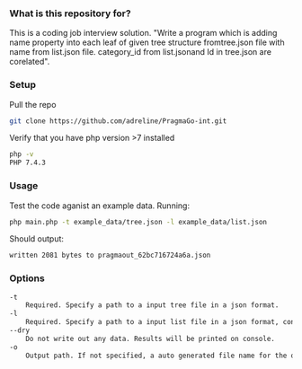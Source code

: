 ### What is this repository for? ###

This is a coding job interview solution. "Write a program which is adding name property into each leaf of given tree structure from ​tree.json​ file with name from ​list.json​ file. ​category_id​ from ​list.json​ and ​Id ​in ​tree.json are corelated​".

### Setup ###

Pull the repo

```bash
git clone https://github.com/adreline/PragmaGo-int.git
```

Verify that you have php version >7 installed

```bash
php -v
PHP 7.4.3
```

### Usage ###

Test the code aganist an example data.
Running:

```bash
php main.php -t example_data/tree.json -l example_data/list.json
```

Should output:

```bash
written 2081 bytes to pragmaout_62bc716724a6a.json
```

### Options ###

```txt
-t
    Required. Specify a path to a input tree file in a json format.
-l
    Required. Specify a path to a input list file in a json format, containing references to category name id's.
--dry
    Do not write out any data. Results will be printed on console.
-o
    Output path. If not specified, a auto generated file name for the output will be choosen.
```